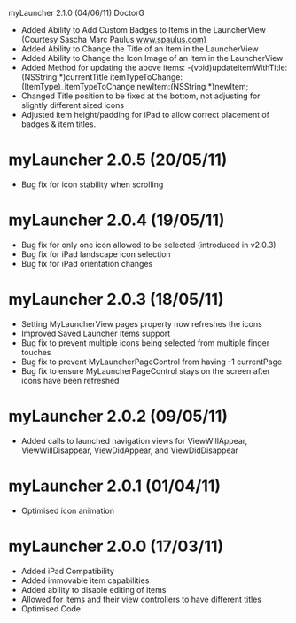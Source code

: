 myLauncher 2.1.0 (04/06/11)  DoctorG
* Added Ability to Add Custom Badges to Items in the LauncherView (Courtesy Sascha Marc Paulus www.spaulus.com)
* Added Ability to Change the Title of an Item in the LauncherView
* Added Ability to Change the Icon Image of an Item in the LauncherView
* Added Method for updating the above items:  -(void)updateItemWithTitle:(NSString *)currentTitle itemTypeToChange:(ItemType)_itemTypeToChange newItem:(NSString *)newItem;
* Changed Title position to be fixed at the bottom, not adjusting for slightly different sized icons
* Adjusted item height/padding for iPad to allow correct placement of badges & item titles.

myLauncher 2.0.5 (20/05/11)
===========================
* Bug fix for icon stability when scrolling

myLauncher 2.0.4 (19/05/11)
===========================
* Bug fix for only one icon allowed to be selected (introduced in v2.0.3)
* Bug fix for iPad landscape icon selection
* Bug fix for iPad orientation changes

myLauncher 2.0.3 (18/05/11)
===========================
* Setting MyLauncherView pages property now refreshes the icons
* Improved Saved Launcher Items support
* Bug fix to prevent multiple icons being selected from multiple finger touches
* Bug fix to prevent MyLauncherPageControl from having -1 currentPage
* Bug fix to ensure MyLauncherPageControl stays on the screen after icons have been refreshed

myLauncher 2.0.2 (09/05/11)
===========================
* Added calls to launched navigation views for ViewWillAppear, ViewWillDisappear, ViewDidAppear, and ViewDidDisappear

myLauncher 2.0.1 (01/04/11)
===========================
* Optimised icon animation

myLauncher 2.0.0 (17/03/11)
===========================
* Added iPad Compatibility
* Added immovable item capabilities
* Added ability to disable editing of items
* Allowed for items and their view controllers to have different titles
* Optimised Code